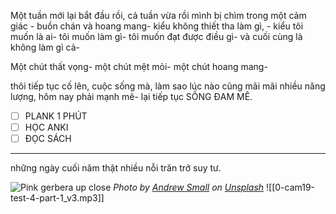 Một tuần mới lại bắt đầu rồi, cả tuần vừa rồi mình bị chìm trong một cảm giác - buồn chán và hoang mang- kiểu không thiết tha làm gì, - kiểu tôi muốn là ai- tôi muốn làm gì- tôi muốn đạt được điều gì- và cuối cùng là không làm gì cả-

Một chút thất vọng- một chút mệt mỏi- một chút hoang mang-

thôi tiếp tục cố lên, cuộc sống mà, làm sao lúc nào cũng mãi mãi nhiều năng lượng, hôm nay phải mạnh mẽ- lại tiếp tục SỐNG ĐAM MÊ.

- [ ] PLANK 1 PHÚT
- [ ] HỌC ANKI
- [ ] ĐỌC SÁCH
---
những ngày cuối năm thật nhiều nỗi trăn trở suy tư.

![Pink gerbera up close](https://images.unsplash.com/photo-1471899236350-e3016bf1e69e?crop=entropy&cs=tinysrgb&fit=max&fm=jpg&ixid=M3wzNjAwOTd8MHwxfHNlYXJjaHwzfHxmbG93ZXJ8ZW58MHwwfHx8MTczNzM2ODg4MHww&ixlib=rb-4.0.3&q=80&w=1080)
*Photo by [Andrew Small](https://unsplash.com/@andsmall?utm_source=Obsidian%20Image%20Inserter%20Plugin&utm_medium=referral) on [Unsplash](https://unsplash.com/?utm_source=Obsidian%20Image%20Inserter%20Plugin&utm_medium=referral)*
![[0-cam19-test-4-part-1_v3.mp3]]